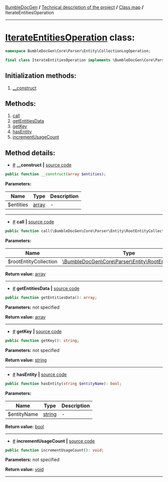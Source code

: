 <!-- {% raw %} -->
<embed> <a href="/docs/readme.md">BumbleDocGen</a> <b>/</b> <a href="/docs/tech/readme.md">Technical description of the project</a> <b>/</b> <a href="/docs/tech/map.md">Class map</a> <b>/</b> IterateEntitiesOperation<hr> </embed>

<h1>
    <a href="https://github.com/bumble-tech/bumble-doc-gen/blob/master/src/Core/Parser/Entity/CollectionLogOperation/IterateEntitiesOperation.php#L10">IterateEntitiesOperation</a> class:
</h1>





```php
namespace BumbleDocGen\Core\Parser\Entity\CollectionLogOperation;

final class IterateEntitiesOperation implements \BumbleDocGen\Core\Parser\Entity\CollectionLogOperation\OperationInterface
```








<h2>Initialization methods:</h2>

<ol>
<li>
    <a href="#m-construct">__construct</a>
    </li>
</ol>

<h2>Methods:</h2>

<ol>
<li>
    <a href="#mcall">call</a>
    </li>
<li>
    <a href="#mgetentitiesdata">getEntitiesData</a>
    </li>
<li>
    <a href="#mgetkey">getKey</a>
    </li>
<li>
    <a href="#mhasentity">hasEntity</a>
    </li>
<li>
    <a href="#mincrementusagecount">incrementUsageCount</a>
    </li>
</ol>







<h2>Method details:</h2>

<div class='method_description-block'>

<ul>
<li><a name="m-construct" href="#m-construct">#</a>
 <b>__construct</b>
    <b>|</b> <a href="https://github.com/bumble-tech/bumble-doc-gen/blob/master/src/Core/Parser/Entity/CollectionLogOperation/IterateEntitiesOperation.php#L15">source code</a></li>
</ul>

```php
public function __construct(array $entities);
```



<b>Parameters:</b>

<table>
    <thead>
    <tr>
        <th>Name</th>
        <th>Type</th>
        <th>Description</th>
    </tr>
    </thead>
    <tbody>
            <tr>
            <td>$entities</td>
            <td><a href='https://www.php.net/manual/en/language.types.array.php'>array</a></td>
            <td>-</td>
        </tr>
        </tbody>
</table>



</div>
<hr>
<div class='method_description-block'>

<ul>
<li><a name="mcall" href="#mcall">#</a>
 <b>call</b>
    <b>|</b> <a href="https://github.com/bumble-tech/bumble-doc-gen/blob/master/src/Core/Parser/Entity/CollectionLogOperation/IterateEntitiesOperation.php#L45">source code</a></li>
</ul>

```php
public function call(\BumbleDocGen\Core\Parser\Entity\RootEntityCollection $rootEntityCollection): array;
```



<b>Parameters:</b>

<table>
    <thead>
    <tr>
        <th>Name</th>
        <th>Type</th>
        <th>Description</th>
    </tr>
    </thead>
    <tbody>
            <tr>
            <td>$rootEntityCollection</td>
            <td><a href='https://github.com/bumble-tech/bumble-doc-gen/blob/master/src/Core/Parser/Entity/RootEntityCollection.php'>\BumbleDocGen\Core\Parser\Entity\RootEntityCollection</a></td>
            <td>-</td>
        </tr>
        </tbody>
</table>

<b>Return value:</b> <a href='https://www.php.net/manual/en/language.types.array.php'>array</a>


</div>
<hr>
<div class='method_description-block'>

<ul>
<li><a name="mgetentitiesdata" href="#mgetentitiesdata">#</a>
 <b>getEntitiesData</b>
    <b>|</b> <a href="https://github.com/bumble-tech/bumble-doc-gen/blob/master/src/Core/Parser/Entity/CollectionLogOperation/IterateEntitiesOperation.php#L37">source code</a></li>
</ul>

```php
public function getEntitiesData(): array;
```



<b>Parameters:</b> not specified

<b>Return value:</b> <a href='https://www.php.net/manual/en/language.types.array.php'>array</a>


</div>
<hr>
<div class='method_description-block'>

<ul>
<li><a name="mgetkey" href="#mgetkey">#</a>
 <b>getKey</b>
    <b>|</b> <a href="https://github.com/bumble-tech/bumble-doc-gen/blob/master/src/Core/Parser/Entity/CollectionLogOperation/IterateEntitiesOperation.php#L27">source code</a></li>
</ul>

```php
public function getKey(): string;
```



<b>Parameters:</b> not specified

<b>Return value:</b> <a href='https://www.php.net/manual/en/language.types.string.php'>string</a>


</div>
<hr>
<div class='method_description-block'>

<ul>
<li><a name="mhasentity" href="#mhasentity">#</a>
 <b>hasEntity</b>
    <b>|</b> <a href="https://github.com/bumble-tech/bumble-doc-gen/blob/master/src/Core/Parser/Entity/CollectionLogOperation/IterateEntitiesOperation.php#L22">source code</a></li>
</ul>

```php
public function hasEntity(string $entityName): bool;
```



<b>Parameters:</b>

<table>
    <thead>
    <tr>
        <th>Name</th>
        <th>Type</th>
        <th>Description</th>
    </tr>
    </thead>
    <tbody>
            <tr>
            <td>$entityName</td>
            <td><a href='https://www.php.net/manual/en/language.types.string.php'>string</a></td>
            <td>-</td>
        </tr>
        </tbody>
</table>

<b>Return value:</b> <a href='https://www.php.net/manual/en/language.types.boolean.php'>bool</a>


</div>
<hr>
<div class='method_description-block'>

<ul>
<li><a name="mincrementusagecount" href="#mincrementusagecount">#</a>
 <b>incrementUsageCount</b>
    <b>|</b> <a href="https://github.com/bumble-tech/bumble-doc-gen/blob/master/src/Core/Parser/Entity/CollectionLogOperation/IterateEntitiesOperation.php#L32">source code</a></li>
</ul>

```php
public function incrementUsageCount(): void;
```



<b>Parameters:</b> not specified

<b>Return value:</b> <a href='https://www.php.net/manual/en/language.types.void.php'>void</a>


</div>
<hr>

<!-- {% endraw %} -->